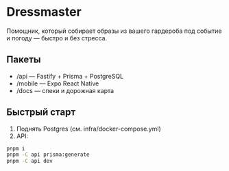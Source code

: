 # Dressmaster

Помощник, который собирает образы из вашего гардероба под событие и погоду — быстро и без стресса.

## Пакеты
- /api — Fastify + Prisma + PostgreSQL
- /mobile — Expo React Native
- /docs — спеки и дорожная карта

## Быстрый старт
1) Поднять Postgres (см. infra/docker-compose.yml)
2) API:
```bash
pnpm i
pnpm -C api prisma:generate
pnpm -C api dev
